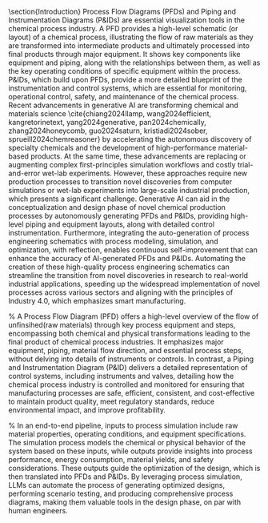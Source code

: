 \section{Introduction}
Process Flow Diagrams (PFDs) and Piping and Instrumentation Diagrams (P\&IDs) are essential visualization tools in the chemical process industry. A PFD provides a high-level schematic (or layout) of a chemical process, illustrating the flow of raw materials as they are transformed into intermediate products and ultimately processed into final products through major equipment. It shows key components like equipment and piping, along with the relationships between them, as well as the key operating conditions of specific equipment within the process. P\&IDs, which build upon PFDs, provide a more detailed blueprint of the instrumentation and control systems, which are essential for monitoring, operational control, safety, and maintenance of the chemical process. Recent advancements in generative AI are transforming chemical and materials science \cite{chiang2024llamp, wang2024efficient, kangretorinetext, yang2024generative, pan2024chemically, zhang2024honeycomb, guo2024saturn, kristiadi2024sober, sprueill2024chemreasoner} by accelerating the autonomous discovery of specialty chemicals and the development of high-performance material-based products. At the same time, these advancements are replacing or augmenting complex first-principles simulation workflows and costly trial-and-error wet-lab experiments. However, these approaches require new production processes to transition novel discoveries from computer simulations or wet-lab experiments into large-scale industrial production, which presents a significant challenge. Generative AI can aid in the conceptualization and design phase of novel chemical production processes by autonomously generating PFDs and P\&IDs, providing high-level piping and equipment layouts, along with detailed control instrumentation. Furthermore, integrating the auto-generation of process engineering schematics with process modeling, simulation, and optimization, with reflection, enables continuous self-improvement that can enhance the accuracy of AI-generated PFDs and P\&IDs. Automating the creation of these high-quality process engineering schematics can streamline the transition from novel discoveries in research to real-world industrial applications, speeding up the widespread implementation of novel processes across various sectors and aligning with the principles of Industry 4.0, which emphasizes smart manufacturing.

% A Process Flow Diagram (PFD) offers a high-level overview of the flow of unfinsihed(raw materials) through key process equipment and steps, encompassing both chemical and physical transformations leading to the final product of chemical process industries. It emphasizes major equipment, piping, material flow direction, and essential process steps, without delving into details of instruments or controls. In contrast, a Piping and Instrumentation Diagram (P&ID) delivers a detailed representation of control systems, including instruments and valves, detailing how the chemical process industry is controlled and monitored for ensuring that manufacturing processes are safe, efficient, consistent, and cost-effective to maintain product quality, meet regulatory standards, reduce environmental impact, and improve profitability.

% In an end-to-end pipeline, inputs to process simulation include raw material properties, operating conditions, and equipment specifications. The simulation process models the chemical or physical behavior of the system based on these inputs, while outputs provide insights into process performance, energy consumption, material yields, and safety considerations. These outputs guide the optimization of the design, which is then translated into PFDs and P\&IDs. By leveraging process simulation, LLMs can automate the process of generating optimized designs, performing scenario testing, and producing comprehensive process diagrams, making them valuable tools in the design phase, on par with human engineers.
